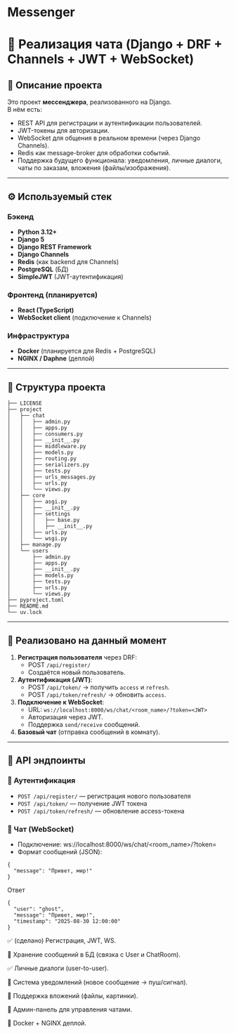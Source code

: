# Messenger

# 📌 Реализация чата (Django + DRF + Channels + JWT + WebSocket)

## 🚀 Описание проекта
Это проект **мессенджера**, реализованного на Django.  
В нём есть:
- REST API для регистрации и аутентификации пользователей.
- JWT-токены для авторизации.
- WebSocket для общения в реальном времени (через Django Channels).
- Redis как message-broker для обработки событий.
- Поддержка будущего функционала: уведомления, личные диалоги, чаты по заказам, вложения (файлы/изображения).

---

## ⚙️ Используемый стек
### Бэкенд
- **Python 3.12+**
- **Django 5**
- **Django REST Framework**
- **Django Channels**
- **Redis** (как backend для Channels)
- **PostgreSQL** (БД)
- **SimpleJWT** (JWT-аутентификация)

### Фронтенд (планируется)
- **React (TypeScript)**
- **WebSocket client** (подключение к Channels)

### Инфраструктура
- **Docker** (планируется для Redis + PostgreSQL)
- **NGINX / Daphne** (деплой)

---

## 📂 Структура проекта
```
├── LICENSE
├── project
│   ├── chat
│   │   ├── admin.py
│   │   ├── apps.py
│   │   ├── consumers.py
│   │   ├── __init__.py
│   │   ├── middleware.py
│   │   ├── models.py
│   │   ├── routing.py
│   │   ├── serializers.py
│   │   ├── tests.py
│   │   ├── urls_messages.py
│   │   ├── urls.py
│   │   └── views.py
│   ├── core
│   │   ├── asgi.py
│   │   ├── __init__.py
│   │   ├── settings
│   │   │   ├── base.py
│   │   │   ├── __init__.py
│   │   ├── urls.py
│   │   └── wsgi.py
│   ├── manage.py
│   └── users
│       ├── admin.py
│       ├── apps.py
│       ├── __init__.py
│       ├── models.py
│       ├── tests.py
│       ├── urls.py
│       └── views.py
├── pyproject.toml
├── README.md
└── uv.lock
```
---

## 🔑 Реализовано на данный момент
1. **Регистрация пользователя** через DRF:
   - POST `/api/register/`
   - Создаётся новый пользователь.
2. **Аутентификация (JWT)**:
   - POST `/api/token/` → получить `access` и `refresh`.
   - POST `/api/token/refresh/` → обновить `access`.
3. **Подключение к WebSocket**:
   - URL: `ws://localhost:8000/ws/chat/<room_name>/?token=<JWT>`
   - Авторизация через JWT.
   - Поддержка `send/receive` сообщений.
4. **Базовый чат** (отправка сообщений в комнату).

---

## 📡 API эндпоинты
### 🔐 Аутентификация
- `POST /api/register/` — регистрация нового пользователя
- `POST /api/token/` — получение JWT токена
- `POST /api/token/refresh/` — обновление access-токена

### 💬 Чат (WebSocket)
- Подключение:
ws://localhost:8000/ws/chat/<room_name>/?token=<JWT>
- Формат сообщений (JSON):
```
{
  "message": "Привет, мир!"
}
```
Ответ
```
{
  "user": "ghost",
  "message": "Привет, мир!",
  "timestamp": "2025-08-30 12:00:00"
}
```

✅ (сделано) Регистрация, JWT, WS.

🔲 Хранение сообщений в БД (связка с User и ChatRoom).

✅ Личные диалоги (user-to-user).

🔲 Система уведомлений (новое сообщение → пуш/сигнал).

🔲 Поддержка вложений (файлы, картинки).

🔲 Админ-панель для управления чатами.

🔲 Docker + NGINX деплой.
